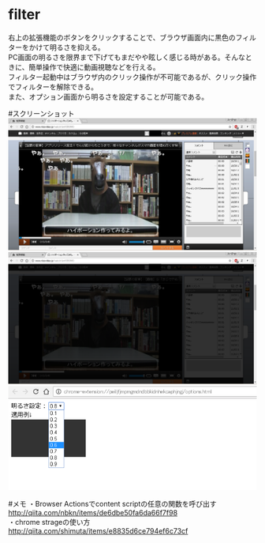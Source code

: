 # filter
右上の拡張機能のボタンをクリックすることで、ブラウザ画面内に黒色のフィルターをかけて明るさを抑える。  
PC画面の明るさを限界まで下げてもまだやや眩しく感じる時がある。そんなときに、簡単操作で快適に動画視聴などを行える。  
フィルター起動中はブラウザ内のクリック操作が不可能であるが、クリック操作でフィルターを解除できる。  
また、オプション画面から明るさを設定することが可能である。  

#スクリーンショット
![スクショ01](https://github.com/donatu3/chrome_extensions/blob/master/06_filter/ss/01.png)
![スクショ02](https://github.com/donatu3/chrome_extensions/blob/master/06_filter/ss/02.png)
![スクショ03](https://github.com/donatu3/chrome_extensions/blob/master/06_filter/ss/03.png)

#メモ
・Browser Actionsでcontent scriptの任意の関数を呼び出す  
http://qiita.com/nbkn/items/de6dbe50fa6da66f7f98  
・chrome strageの使い方  
http://qiita.com/shimuta/items/e8835d6ce794ef6c73cf  